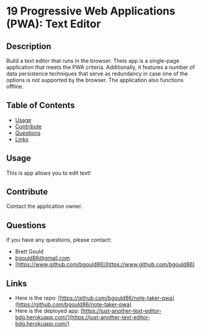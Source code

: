 # 19 Progressive Web Applications (PWA): Text Editor

## Description

Build a text editor that runs in the browser. Theis app is a single-page application that meets the PWA criteria. Additionally, it features a number of data persistence techniques that serve as redundancy in case one of the options is not supported by the browser. The application also functions offline.

## Table of Contents

- [Usage](#usage)
- [Contribute](#contribute)
- [Questions](#questions)
- [Links](#links)

## Usage

This is app allows you to edit text!

## Contribute

Contact the application owner.

## Questions

If you have any questions, please contact:

- Brett Gould
- bgould86@gmail.com
- [https://www.github.com/bgould86](https://www.github.com/bgould86)

## Links

- Here is the repo: [https://github.com/bgould86/note-taker-pwa](https://github.com/bgould86/note-taker-pwa)
- Here is the deployed app: [https://just-another-text-editor-bdg.herokuapp.com/](https://just-another-text-editor-bdg.herokuapp.com/)
